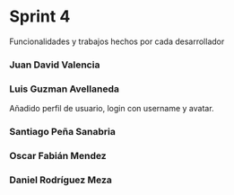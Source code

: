 # Sprint 4



Funcionalidades y trabajos hechos por cada desarrollador

 ### Juan David Valencia
 
 ### Luis Guzman Avellaneda
 
 Añadido perfil de usuario, login con username y avatar.
 
 ###  Santiago Peña Sanabria
 
 ### Oscar Fabián Mendez
 
 ### Daniel Rodríguez Meza
